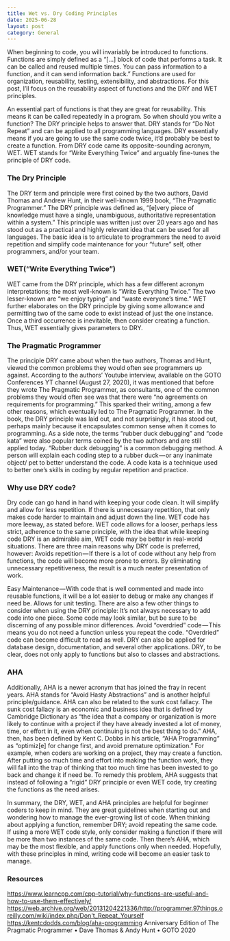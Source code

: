 ```yaml
---
title: Wet vs. Dry Coding Principles
date: 2025-06-28
layout: post
category: General
---
```


When beginning to code, you will invariably be introduced to functions. Functions are simply defined as a “[…] block of code that performs a task. It can be called and reused multiple times. You can pass information to a function, and it can send information back.”
Functions are used for organization, reusability, testing, extensibility, and abstractions. For this post, I’ll focus on the reusability aspect of functions and the DRY and WET principles.

An essential part of functions is that they are great for reusability. This means it can be called repeatedly in a program. So when should you write a function? The DRY principle helps to answer that. DRY stands for “Do Not Repeat” and can be applied to all programming languages. DRY essentially means if you are going to use the same code twice, it’d probably be best to create a function. From DRY code came its opposite-sounding acronym, WET. WET stands for “Write Everything Twice” and arguably fine-tunes the principle of DRY code.

### The Dry Principle

The DRY term and principle were first coined by the two authors, David Thomas and Andrew Hunt, in their well-known 1999 book, “The Pragmatic Programmer.” The DRY principle was defined as, “[e]very piece of knowledge must have a single, unambiguous, authoritative representation within a system.” This principle was written just over 20 years ago and has stood out as a practical and highly relevant idea that can be used for all languages. The basic idea is to articulate to programmers the need to avoid repetition and simplify code maintenance for your “future” self, other programmers, and/or your team.

### WET(“Write Everything Twice”)

WET came from the DRY principle, which has a few different acronym interpretations; the most well-known is “Write Everything Twice.” The two lesser-known are “we enjoy typing” and “waste everyone’s time.” WET further elaborates on the DRY principle by giving some allowance and permitting two of the same code to exist instead of just the one instance. Once a third occurrence is inevitable, then consider creating a function. Thus, WET essentially gives parameters to DRY.

### The Pragmatic Programmer

The principle DRY came about when the two authors, Thomas and Hunt, viewed the common problems they would often see programmers up against. According to the authors’ Youtube interview, available on the GOTO Conferences YT channel (August 27, 2020), it was mentioned that before they wrote The Pragmatic Programmer, as consultants, one of the common problems they would often see was that there were “no agreements on requirements for programming.” This sparked their writing, among a few other reasons, which eventually led to The Pragmatic Programmer. In the book, the DRY principle was laid out, and not surprisingly, it has stood out, perhaps mainly because it encapsulates common sense when it comes to programming. As a side note, the terms “rubber duck debugging” and “code kata” were also popular terms coined by the two authors and are still applied today. “Rubber duck debugging” is a common debugging method. A person will explain each coding step to a rubber duck — or any inanimate object/ pet to better understand the code. A code kata is a technique used to better one’s skills in coding by regular repetition and practice.

### Why use DRY code?

Dry code can go hand in hand with keeping your code clean. It will simplify and allow for less repetition. If there is unnecessary repetition, that only makes code harder to maintain and adjust down the line. WET code has more leeway, as stated before. WET code allows for a looser, perhaps less strict, adherence to the same principle, with the idea that while keeping code DRY is an admirable aim, WET code may be better in real-world situations.
There are three main reasons why DRY code is preferred, however:
Avoids repetition — If there is a lot of code without any help from functions, the code will become more prone to errors. By eliminating unnecessary repetitiveness, the result is a much neater presentation of work.

Easy Maintenance — With code that is well commented and made into reusable functions, it will be a lot easier to debug or make any changes if need be.
Allows for unit testing.
There are also a few other things to consider when using the DRY principle:
It’s not always necessary to add code into one piece. Some code may look similar, but be sure to be discerning of any possible minor differences.
Avoid “overdried” code — This means you do not need a function unless you repeat the code. “Overdried” code can become difficult to read as well.
DRY can also be applied for database design, documentation, and several other applications.
DRY, to be clear, does not only apply to functions but also to classes and abstractions.

### AHA

Additionally, AHA is a newer acronym that has joined the fray in recent years. AHA stands for “Avoid Hasty Abstractions” and is another helpful principle/guidance. AHA can also be related to the sunk cost fallacy. The sunk cost fallacy is an economic and business idea that is defined by Cambridge Dictionary as “the idea that a company or organization is more likely to continue with a project if they have already invested a lot of money, time, or effort in it, even when continuing is not the best thing to do.” AHA, then, has been defined by Kent C. Dobbs in his article, “AHA Programming” as “optimiz[e] for change first, and avoid premature optimization.” For example, when coders are working on a project, they may create a function. After putting so much time and effort into making the function work, they will fall into the trap of thinking that too much time has been invested to go back and change it if need be. To remedy this problem, AHA suggests that instead of following a “rigid” DRY principle or even WET code, try creating the functions as the need arises.

In summary, the DRY, WET, and AHA principles are helpful for beginner coders to keep in mind. They are great guidelines when starting out and wondering how to manage the ever-growing list of code. When thinking about applying a function, remember DRY; avoid repeating the same code. If using a more WET code style, only consider making a function if there will be more than two instances of the same code. Then there’s AHA, which may be the most flexible, and apply functions only when needed. Hopefully, with these principles in mind, writing code will become an easier task to manage.

### Resources

https://www.learncpp.com/cpp-tutorial/why-functions-are-useful-and-how-to-use-them-effectively/
https://web.archive.org/web/20131204221336/http://programmer.97things.oreilly.com/wiki/index.php/Don't_Repeat_Yourself
https://kentcdodds.com/blog/aha-programming
Anniversary Edition of The Pragmatic Programmer • Dave Thomas & Andy Hunt • GOTO 2020


